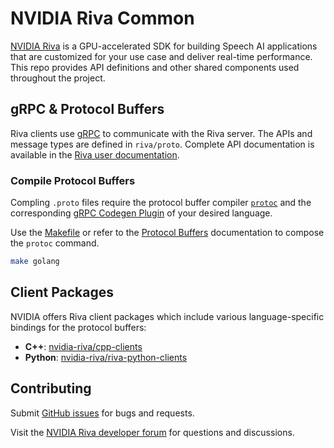 # NVIDIA Riva Common

[NVIDIA Riva](https://developer.nvidia.com/riva) is a GPU-accelerated SDK for building Speech AI applications that are customized for your use case and deliver real-time performance. This repo provides API definitions and other shared components used throughout the project.

## gRPC & Protocol Buffers

Riva clients use [gRPC](https://grpc.io) to communicate with the Riva server. The APIs and message types are defined in `riva/proto`. Complete API documentation is available in the [Riva user documentation](https://docs.nvidia.com/deeplearning/riva/user-guide/docs/protobuf-api/protobuf-api-root.html).

### Compile Protocol Buffers

Compling `.proto` files require the protocol buffer compiler [`protoc`](https://developers.google.com/protocol-buffers/docs/downloads) and the corresponding [gRPC Codegen Plugin](https://grpc.io/docs/languages/) of your desired language.

Use the [Makefile](Makefile) or refer to the [Protocol Buffers](https://developers.google.com/protocol-buffers/docs/tutorials) documentation to compose the `protoc` command.

```bash
make golang
```

## Client Packages

NVIDIA offers Riva client packages which include various language-specific bindings for the protocol buffers:

* **C++**: [nvidia-riva/cpp-clients](https://github.com/nvidia-riva/cpp-clients)
* **Python**: [nvidia-riva/riva-python-clients](https://github.com/nvidia-riva/python-clients)

## Contributing

Submit [GitHub issues](https://github.com/nvidia-riva/common/issues) for bugs and requests.

Visit the [NVIDIA Riva developer forum](https://forums.developer.nvidia.com/c/ai-data-science/deep-learning/riva/475) for questions and discussions.
